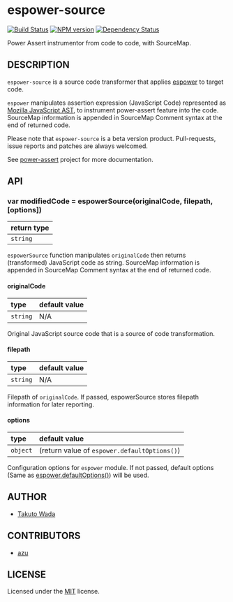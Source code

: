 espower-source
================================

[![Build Status](https://travis-ci.org/twada/espower-source.svg?branch=master)](https://travis-ci.org/twada/espower-source)
[![NPM version](https://badge.fury.io/js/espower-source.svg)](http://badge.fury.io/js/espower-source)
[![Dependency Status](https://gemnasium.com/twada/espower-source.svg)](https://gemnasium.com/twada/espower-source)

Power Assert instrumentor from code to code, with SourceMap.


DESCRIPTION
---------------------------------------
`espower-source` is a source code transformer that applies [espower](http://github.com/twada/espower) to target code.

`espower` manipulates assertion expression (JavaScript Code) represented as [Mozilla JavaScript AST](https://developer.mozilla.org/en-US/docs/SpiderMonkey/Parser_API), to instrument power-assert feature into the code. SourceMap information is appended in SourceMap Comment syntax at the end of returned code.

Please note that `espower-source` is a beta version product. Pull-requests, issue reports and patches are always welcomed.

See [power-assert](http://github.com/twada/power-assert) project for more documentation.


API
---------------------------------------

### var modifiedCode = espowerSource(originalCode, filepath, [options])

| return type |
|:------------|
| `string`    |

`espowerSource` function manipulates `originalCode` then returns (transformed) JavaScript code as string. SourceMap information is appended in SourceMap Comment syntax at the end of returned code.

#### originalCode

| type     | default value |
|:---------|:--------------|
| `string` | N/A           |

Original JavaScript source code that is a source of code transformation.

#### filepath

| type     | default value |
|:---------|:--------------|
| `string` | N/A           |

Filepath of `originalCode`. If passed, espowerSource stores filepath information for later reporting.

#### options

| type     | default value |
|:---------|:--------------|
| `object` | (return value of `espower.defaultOptions()`) |

Configuration options for `espower` module. If not passed, default options (Same as [espower.defaultOptions()](https://github.com/twada/espower#var-options--espowerdefaultoptions)) will be used.


AUTHOR
---------------------------------------
* [Takuto Wada](http://github.com/twada)


CONTRIBUTORS
---------------------------------------
* [azu](https://github.com/azu)


LICENSE
---------------------------------------
Licensed under the [MIT](https://github.com/twada/espower-source/blob/master/MIT-LICENSE.txt) license.

